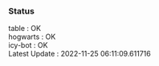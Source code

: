 ### Status


table : OK  
hogwarts : OK  
icy-bot : OK  
Latest Update : 2022-11-25 06:11:09.611716
